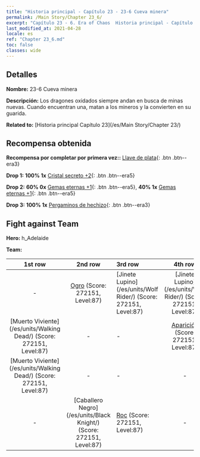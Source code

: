 ```yaml
---
title: "Historia principal - Capítulo 23 - 23-6 Cueva minera"
permalink: /Main Story/Chapter 23_6/
excerpt: "Capítulo 23 - 6. Era of Chaos  Historia principal - Capítulo 23_6. 23-6 Cueva minera"
last_modified_at: 2021-04-28
locale: es
ref: "Chapter 23_6.md"
toc: false
classes: wide
---
```


## Detalles

 **Nombre:** 23-6 Cueva minera

 **Descripción:** Los dragones oxidados siempre andan en busca de minas nuevas. Cuando encuentran una, matan a los mineros y la convierten en su guarida.

 **Related to:** [Historia principal Capítulo 23](/es/Main Story/Chapter 23/)

## Recompensa obtenida

 **Recompensa por completar por primera vez::** [Llave de plata](/ItemsES/con_693/){: .btn .btn--era3}

 **Drop 1:** **100% 1x** [Cristal secreto +2](/ItemsES/mat_80/){: .btn .btn--era5}

 **Drop 2:** **60% 0x** [Gemas eternas +1](/ItemsES/mat_72/){: .btn .btn--era5}, **40% 1x** [Gemas eternas +1](/ItemsES/mat_72/){: .btn .btn--era5}

 **Drop 3:** **100% 1x** [Pergaminos de hechizo](/ItemsES/con_694/){: .btn .btn--era3}


## Fight against Team
 **Hero:** h_Adelaide

 **Team:**


  | 1st row | 2nd row | 3rd row | 4th row |
  |:----:|:----:|:----|:----:|
  | - | [Ogro](/es/units/Ogre/) (Score: 272151, Level:87)  | [Jinete Lupino](/es/units/Wolf Rider/) (Score: 272151, Level:87)  | [Jinete Lupino](/es/units/Wolf Rider/) (Score: 272151, Level:87)  |
  | [Muerto Viviente](/es/units/Walking Dead/) (Score: 272151, Level:87)  | - | - | [Aparición](/es/units/Wight/) (Score: 272151, Level:87)  |
  | [Muerto Viviente](/es/units/Walking Dead/) (Score: 272151, Level:87)  | - | - | - |
  | - | [Caballero Negro](/es/units/Black Knight/) (Score: 272151, Level:87)  | [Roc](/es/units/Roc/) (Score: 272151, Level:87)  | - |


